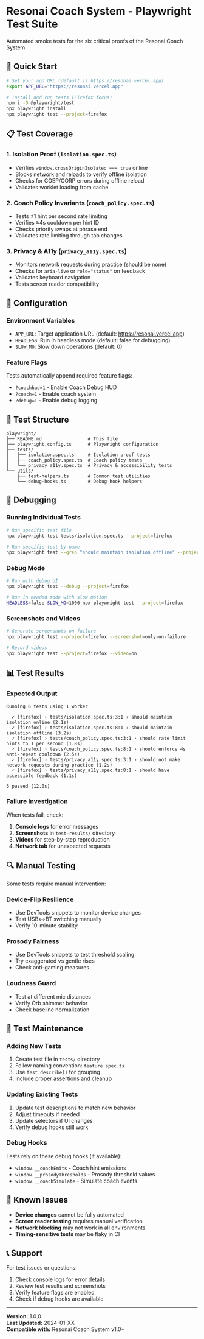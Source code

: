 # Resonai Coach System - Playwright Test Suite

Automated smoke tests for the six critical proofs of the Resonai Coach System.

## 🚀 Quick Start

```bash
# Set your app URL (default is https://resonai.vercel.app)
export APP_URL="https://resonai.vercel.app"

# Install and run tests (Firefox focus)
npm i -D @playwright/test
npx playwright install
npx playwright test --project=firefox
```

## 📋 Test Coverage

### 1. **Isolation Proof** (`isolation.spec.ts`)
- Verifies `window.crossOriginIsolated === true` online
- Blocks network and reloads to verify offline isolation
- Checks for COEP/CORP errors during offline reload
- Validates worklet loading from cache

### 2. **Coach Policy Invariants** (`coach_policy.spec.ts`)
- Tests ≤1 hint per second rate limiting
- Verifies ≥4s cooldown per hint ID
- Checks priority swaps at phrase end
- Validates rate limiting through tab changes

### 3. **Privacy & A11y** (`privacy_a11y.spec.ts`)
- Monitors network requests during practice (should be none)
- Checks for `aria-live` or `role="status"` on feedback
- Validates keyboard navigation
- Tests screen reader compatibility

## 🔧 Configuration

### Environment Variables
- `APP_URL`: Target application URL (default: https://resonai.vercel.app)
- `HEADLESS`: Run in headless mode (default: false for debugging)
- `SLOW_MO`: Slow down operations (default: 0)

### Feature Flags
Tests automatically append required feature flags:
- `?coachhud=1` - Enable Coach Debug HUD
- `?coach=1` - Enable coach system
- `?debug=1` - Enable debug logging

## 🧪 Test Structure

```
playwright/
├── README.md                 # This file
├── playwright.config.ts      # Playwright configuration
├── tests/
│   ├── isolation.spec.ts     # Isolation proof tests
│   ├── coach_policy.spec.ts  # Coach policy tests
│   └── privacy_a11y.spec.ts  # Privacy & accessibility tests
└── utils/
    ├── test-helpers.ts       # Common test utilities
    └── debug-hooks.ts        # Debug hook helpers
```

## 🐛 Debugging

### Running Individual Tests
```bash
# Run specific test file
npx playwright test tests/isolation.spec.ts --project=firefox

# Run specific test by name
npx playwright test --grep "should maintain isolation offline" --project=firefox
```

### Debug Mode
```bash
# Run with debug UI
npx playwright test --debug --project=firefox

# Run in headed mode with slow motion
HEADLESS=false SLOW_MO=1000 npx playwright test --project=firefox
```

### Screenshots and Videos
```bash
# Generate screenshots on failure
npx playwright test --project=firefox --screenshot=only-on-failure

# Record videos
npx playwright test --project=firefox --video=on
```

## 📊 Test Results

### Expected Output
```
Running 6 tests using 1 worker

  ✓ [firefox] › tests/isolation.spec.ts:3:1 › should maintain isolation online (2.1s)
  ✓ [firefox] › tests/isolation.spec.ts:8:1 › should maintain isolation offline (3.2s)
  ✓ [firefox] › tests/coach_policy.spec.ts:3:1 › should rate limit hints to 1 per second (1.8s)
  ✓ [firefox] › tests/coach_policy.spec.ts:8:1 › should enforce 4s anti-repeat cooldown (2.5s)
  ✓ [firefox] › tests/privacy_a11y.spec.ts:3:1 › should not make network requests during practice (1.2s)
  ✓ [firefox] › tests/privacy_a11y.spec.ts:8:1 › should have accessible feedback (1.1s)

6 passed (12.0s)
```

### Failure Investigation
When tests fail, check:
1. **Console logs** for error messages
2. **Screenshots** in `test-results/` directory
3. **Videos** for step-by-step reproduction
4. **Network tab** for unexpected requests

## 🔍 Manual Testing

Some tests require manual intervention:

### Device-Flip Resilience
- Use DevTools snippets to monitor device changes
- Test USB↔BT switching manually
- Verify 10-minute stability

### Prosody Fairness
- Use DevTools snippets to test threshold scaling
- Try exaggerated vs gentle rises
- Check anti-gaming measures

### Loudness Guard
- Test at different mic distances
- Verify Orb shimmer behavior
- Check baseline normalization

## 📝 Test Maintenance

### Adding New Tests
1. Create test file in `tests/` directory
2. Follow naming convention: `feature.spec.ts`
3. Use `test.describe()` for grouping
4. Include proper assertions and cleanup

### Updating Existing Tests
1. Update test descriptions to match new behavior
2. Adjust timeouts if needed
3. Update selectors if UI changes
4. Verify debug hooks still work

### Debug Hooks
Tests rely on these debug hooks (if available):
- `window.__coachEmits` - Coach hint emissions
- `window.__prosodyThresholds` - Prosody threshold values
- `window.__coachSimulate` - Simulate coach events

## 🚨 Known Issues

- **Device changes** cannot be fully automated
- **Screen reader testing** requires manual verification
- **Network blocking** may not work in all environments
- **Timing-sensitive tests** may be flaky in CI

## 📞 Support

For test issues or questions:
1. Check console logs for error details
2. Review test results and screenshots
3. Verify feature flags are enabled
4. Check if debug hooks are available

---

**Version:** 1.0.0  
**Last Updated:** 2024-01-XX  
**Compatible with:** Resonai Coach System v1.0+

